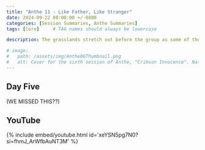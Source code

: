 ```yaml
---
title: "Anthe 11 - Like Father, Like Stranger"
date: 2024-09-22 08:00:00 +/-0800
categories: [Session Summaries, Anthe Summaries]
tags: [lore]     # TAG names should always be lowercase

description: The grasslands stretch out before the group as some of their pasts inch ever closer.

# image:
#   path: /assets/img/Anthe06Thumbnail.png
#   alt: Cover for the sixth session of Anthe, "Crimson Innocence". Natalia and Lynore peacefully outlined in a charcoal sketch as described by the session. Made by Blake. 
---
```


## Day Five

(WE MISSED THIS??)

## YouTube

{% include embed/youtube.html id='xeYSN5pg7N0?si=fhmJ_ArWfbAuNT3M' %}
